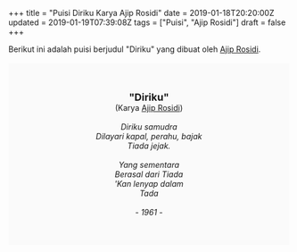 +++
title = "Puisi Diriku Karya Ajip Rosidi"
date = 2019-01-18T20:20:00Z
updated = 2019-01-19T07:39:08Z
tags = ["Puisi", "Ajip Rosidi"]
draft = false
+++

<div dir="ltr" style="text-align: left;" trbidi="on"><div style="text-align: justify;">Berikut ini adalah puisi berjudul "Diriku" yang dibuat oleh <a href="https://id.wikipedia.org/wiki/Ajip_Rosidi" target="_blank">Ajip Rosidi</a>. </div><br /><div style="background: #FAFAFA; font-size: 14px; height: auto; margin: 0 auto; padding: 50px; text-align: center; width: auto;"><span style="font-size: 18px;"><b>"Diriku"</b></span><br />(Karya <a href="https://www.sekata.web.id/tags/ajip-rosidi" target="_blank">Ajip Rosidi</a>) <br /><br /><i>Diriku samudra<br />Dilayari kapal, perahu, bajak<br />Tiada jejak.<br /><br />Yang sementara<br />Berasal dari Tiada<br />'Kan lenyap dalam<br />Tada<br /><br />- 1961 -</i> </div></div>
